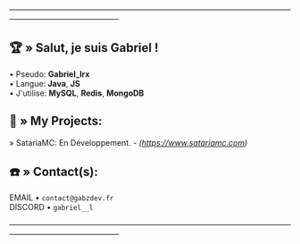 ――――――――――――――――――――――――――――――――――――――――――――――――――

## 🏆​ » Salut, je suis Gabriel !

• Pseudo: **Gabriel_lrx**    
• Langue: **Java**, **JS**      
• J'utilise: **MySQL**, **Redis**, **MongoDB**  

## 📍​ » My Projects:

» SatariaMC: En Développement. - *(https://www.satariamc.com)*

## ☎️​ » Contact(s):

EMAIL •  `contact@gabzdev.fr`    
DISCORD •  `gabriel__l `

――――――――――――――――――――――――――――――――――――――――――――――――――
